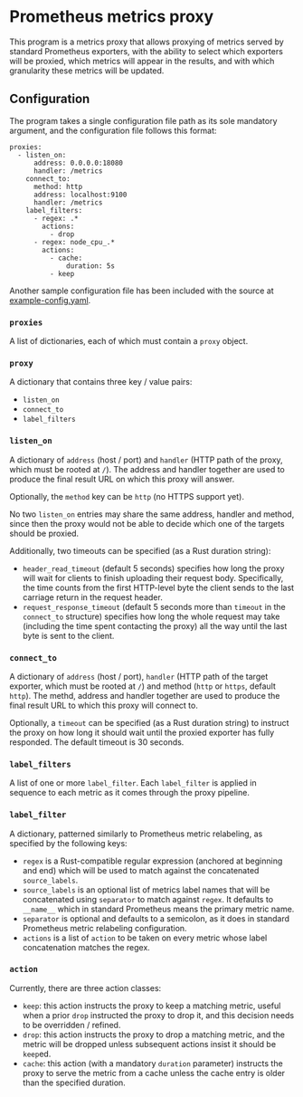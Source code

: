 # Prometheus metrics proxy

This program is a metrics proxy that allows proxying of metrics served by
standard Prometheus exporters, with the ability to select which exporters
will be proxied, which metrics will appear in the results, and with which
granularity these metrics will be updated.

## Configuration

The program takes a single configuration file path as its sole mandatory
argument, and the configuration file follows this format:

```
proxies:
  - listen_on:
      address: 0.0.0.0:18080
      handler: /metrics
    connect_to:
      method: http
      address: localhost:9100
      handler: /metrics
    label_filters:
      - regex: .*
        actions:
          - drop
      - regex: node_cpu_.*
        actions:
          - cache:
              duration: 5s
          - keep
```

Another sample configuration file has been included with the source
at [example-config.yaml](./example-config.yaml).

### `proxies`

A list of dictionaries, each of which must contain a `proxy` object.

### `proxy`

A dictionary that contains three key / value pairs:

* `listen_on`
* `connect_to`
* `label_filters`

### `listen_on`

A dictionary of `address` (host / port) and `handler` (HTTP path of the
proxy, which must be rooted at `/`).  The address and handler together
are used to produce the final result URL on which this proxy will answer.

Optionally, the `method` key can be `http` (no HTTPS support yet).

No two `listen_on` entries may share the same address, handler and method,
since then the proxy would not be able to decide which one of the targets
should be proxied.

Additionally, two timeouts can be specified (as a Rust duration string):

* `header_read_timeout` (default 5 seconds) specifies how long the
  proxy will wait for clients to finish uploading their request body.
  Specifically, the time counts from the first HTTP-level byte the
  client sends to the last carriage return in the request header.
* `request_response_timeout` (default 5 seconds more than `timeout` in
  the `connect_to` structure) specifies how long the whole request may
  take (including the time spent contacting the proxy) all the way until
  the last byte is sent to the client.

### `connect_to`

A dictionary of `address` (host / port), `handler` (HTTP path of the target
exporter, which must be rooted at `/`) and method (`http` or `https`, default
`http`).  The methd, address and handler together are used to produce the
final result URL to which this proxy will connect to.

Optionally, a `timeout` can be specified (as a Rust duration string) to
instruct the proxy on how long it should wait until the proxied exporter has
fully responded.  The default timeout is 30 seconds.

### `label_filters`

A list of one or more `label_filter`.  Each `label_filter` is applied
in sequence to each metric as it comes through the proxy pipeline.

### `label_filter`

A dictionary, patterned similarly to Prometheus metric relabeling, as
specified by the following keys:

* `regex` is a Rust-compatible regular expression (anchored at beginning and
  end) which will be used to match against the concatenated `source_labels`.
* `source_labels` is an optional list of metrics label names that will be
  concatenated using `separator` to match against `regex`.  It defaults to
  `__name__` which in standard Prometheus means the primary metric name.
* `separator` is optional and defaults to a semicolon, as it does in standard
  Prometheus metric relabeling configuration.
* `actions` is a list of `action` to be taken on every metric whose label
  concatenation matches the regex.

### `action`

Currently, there are three action classes:

* `keep`: this action instructs the proxy to keep a matching metric,
  useful when a prior `drop` instructed the proxy to drop it, and
  this decision needs to be overridden / refined.
* `drop`: this action instructs the proxy to drop a matching metric,
  and the metric will be dropped unless subsequent actions insist
  it should be `keep`ed.
* `cache`: this action (with a mandatory `duration` parameter)
  instructs the proxy to serve the metric from a cache unless the
  cache entry is older than the specified duration.
